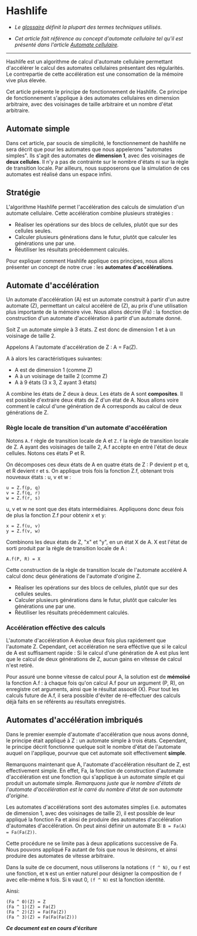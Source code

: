 # Hashlife

- _Le [glossaire](./glossaire.md) définit la plupart des termes techniques utilisés._

- _Cet article fait référence au concept d'automate cellulaire tel qu'il est présenté dans l'article [Automate cellulaire](./automate-cellulaire.md)._

---

Hashlife est un algorithme de calcul d'automate cellulaire permettant d'accélérer le calcul des automates cellulaires présentant des régularités. Le contrepartie de cette accélération est une consomation de la mémoire vive plus élevée.

Cet article présente le principe de fonctionnement de Hashlife. Ce principe de fonctionnement s'applique à des automates cellulaires en dimension arbitraire, avec des voisinages de taille arbitraire et un nombre d'état arbitraire.

## Automate simple

Dans cet article, par soucis de simplicité, le fonctionnement de hashlife ne sera décrit que pour les automates que nous appelerons "automates simples". Ils s'agit des automates de **dimension 1**, avec des voisinages de **deux cellules**. Il n'y a pas de contrainte sur le nombre d'états ni sur la règle de transition locale. Par ailleurs, nous supposerons que la simulation de ces automates est réalisé dans un espace infini.

## Stratégie

L'algorithme Hashlife permet l'accélération des calculs de simulation d'un automate cellulaire. Cette accélération combine plusieurs stratégies :

- Réaliser les opérations sur des blocs de cellules, plutôt que sur des cellules seules.
- Calculer plusieurs générations dans le futur, plutôt que calculer les générations une par une.
- Réutiliser les résultats précédemment calculés.

Pour expliquer comment Hashlife applique ces principes, nous allons présenter un concept de notre crue : les **automates d'accélérations**.

## Automate d'accélération

Un automate d'accélération (A) est un automate construit à partir d'un autre automate (Z), permettant un calcul accéléré de (Z), au prix d'une utilisation plus importante de la mémoire vive. Nous allons décrire (Fa) : la fonction de construction d'un automate d'accélération à partir d'un automate donné.

Soit Z un automate simple à 3 états. Z est donc de dimension 1 et à un voisinage de taille 2.

Appelons A l'automate d'accélération de Z : A = Fa(Z).

A à alors les caractéristiques suivantes:

- A est de dimension 1 (comme Z)
- A à un voisinage de taille 2 (comme Z)
- A à 9 états (3 x 3, Z ayant 3 états)

A combine les états de Z deux à deux. Les états de A sont **composites**. Il est possible d'extraire deux états de Z d'un état de A. Nous allons voire comment le calcul d'une génération de A corresponds au calcul de deux générations de Z.

### Règle locale de transition d'un automate d'accélération

Notons `A.f` règle de transition locale de A et `Z.f` la règle de transition locale de Z. A ayant des voisinages de taille 2, A.f accèpte en entré l'état de deux cellules. Notons ces états P et R.

On décomposes ces deux états de A en quatre états de Z : P devient p et q, et R devient r et s. On applique trois fois la fonction Z.f, obtenant trois nouveaux états : u, v et w :

```
u = Z.f(p, q)
v = Z.f(q, r)
w = Z.f(r, s)
```

u, v et w ne sont que des états intermédiaires. Appliquons donc deux fois de plus la fonction Z.f pour obtenir x et y:

```
x = Z.f(u, v)
y = Z.f(v, w)
```

Combinons les deux états de Z, "x" et "y", en un état X de A. X est l'état de sorti produit par la règle de transition locale de A :

```
A.f(P, R) = X
```

Cette construction de la règle de transition locale de l'automate accéléré A
calcul donc deux générations de l'automate d'origine Z.

- Réaliser les opérations sur des blocs de cellules, plutôt que sur des cellules seules.
- Calculer plusieurs générations dans le futur, plutôt que calculer les générations une par une.
- Réutiliser les résultats précédemment calculés.

### Accélération efféctive des calculs

L'automate d'accélération A évolue deux fois plus rapidement que l'automate Z.
Cependant, cet accélération ne sera efféctive que si le calcul de A est suffisament rapide : Si le calcul d'une génération de A est plus lent que le calcul de deux générations de Z, aucun gains en vitesse de calcul n'est retiré.

Pour assuré une bonne vitesse de calcul pour A, la solution est de **mémoïsé**
la fonction A.f : à chaque fois qu'on calcul A.f pour un argument (P, R), on
enregistre cet arguments, ainsi que le résultat associé (X). Pour tout les
calculs future de A.f, il sera possible d'éviter de ré-effectuer des calculs
déjà faits en se référents au résultats enregistrés.

## Automates d'accélération imbriqués

Dans le premier exemple d'automate d'accélération que nous avons donné, le
principe était appliqué à Z : un automate simple à trois états. Cependant, le
principe décrit fonctionne quelque soit le nombre d'état de l'automate auquel on
l'applique, pourvue que cet automate soit effectivement **simple**.

Remarquons maintenant que A, l'automate d'accélération résultant de Z, est
effectivement simple. En effet, Fa, la fonction de construction d'automate d'accélération est une fonction qui s'applique à un automate simple et qui produit un automate simple. _Remarquons juste que le nombre d'états de l'automate d'accélération est le carré du nombre d'état de son automate d'origine._

Les automates d'accélérations sont des automates simples (i.e. automates de dimension 1, avec des voisinages de taille 2), il est possible de leur appliqué
la fonction Fa et ainsi de produire des automates d'accélération d'automates
d'accélération. On peut ainsi définir un automate B: `B = Fa(A) = Fa(Fa(Z))`.

Cette procédure ne se limite pas à deux applications successive de Fa. Nous
pouvons appliqué Fa autant de fois que nous le désirons, et ainsi produire des
automates de vitesse arbitraire.

Dans la suite de ce document, nous utiliserons la notations `(f ^ N)`, ou `f`
est une fonction, et `N` est un entier naturel pour désigner la composition de
`f` avec elle-même `N` fois. Si `N` vaut 0, `(f ^ N)` est la fonction identité.

Ainsi:

```
(Fa ^ 0)(Z) = Z
(Fa ^ 1)(Z) = Fa(Z)
(Fa ^ 2)(Z) = Fa(Fa(Z))
(Fa ^ 3)(Z) = Fa(Fa(Fa(Z)))
```

**_Ce document est en cours d'écriture_**

